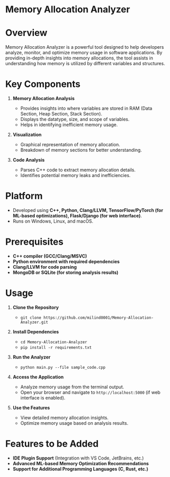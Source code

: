 # Memory Allocation Analyzer

# Overview
Memory Allocation Analyzer is a powerful tool designed to help developers analyze, monitor, and optimize memory usage in software applications. By providing in-depth insights into memory allocations, the tool assists in understanding how memory is utilized by different variables and structures.

# Key Components
1. **Memory Allocation Analysis**
   - Provides insights into where variables are stored in RAM (Data Section, Heap Section, Stack Section).
   - Displays the datatype, size, and scope of variables.
   - Helps in identifying inefficient memory usage.

2. **Visualization**
   - Graphical representation of memory allocation.
   - Breakdown of memory sections for better understanding.

3. **Code Analysis**
   - Parses C++ code to extract memory allocation details.
   - Identifies potential memory leaks and inefficiencies.

# Platform
- Developed using **C++, Python, Clang/LLVM, TensorFlow/PyTorch (for ML-based optimizations), Flask/Django (for web interface)**.
- Runs on Windows, Linux, and macOS.

# Prerequisites
- **C++ compiler (GCC/Clang/MSVC)**
- **Python environment with required dependencies**
- **Clang/LLVM for code parsing**
- **MongoDB or SQLite (for storing analysis results)**

# Usage
1. **Clone the Repository**
   
   - `git clone https://github.com/milind0001/Memory-Allocation-Analyzer.git`

2. **Install Dependencies**
   
   - `cd Memory-Allocation-Analyzer`
   - `pip install -r requirements.txt`

3. **Run the Analyzer**
   
   - `python main.py --file sample_code.cpp`

4. **Access the Application**
   
   - Analyze memory usage from the terminal output.
   - Open your browser and navigate to `http://localhost:5000` (if web interface is enabled).

5. **Use the Features**
   
   - View detailed memory allocation insights.
   - Optimize memory usage based on analysis results.

# Features to be Added
- **IDE Plugin Support** (Integration with VS Code, JetBrains, etc.)
- **Advanced ML-based Memory Optimization Recommendations**
- **Support for Additional Programming Languages (C, Rust, etc.)**

